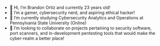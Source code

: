 - 👋 Hi, I’m Brandon Ortiz and currently 23 years old!
- 👀 I’m a gamer, cybersecurity nerd, and aspiring ethical hacker!
- 🌱 I’m currently studying Cybersecurity Analytics and Operations at Pennsylvania State University (Online)
- 💞️ I’m looking to collaborate on projects pertaining to security software, port scanners, and in-development pentesting tools that would make the cyber-realm a better place!

<!---
Wolf-of-Valiance/Wolf-of-Valiance is a ✨ special ✨ repository because its `README.md` (this file) appears on your GitHub profile.
You can click the Preview link to take a look at your changes.
--->
